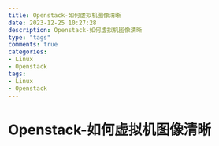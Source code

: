 ```yaml
---
title: Openstack-如何虚拟机图像清晰
date: 2023-12-25 10:27:28
description: Openstack-如何虚拟机图像清晰
type: "tags"
comments: true
categories:
- Linux
- Openstack
tags:
- Linux
- Openstack
---
```

# Openstack-如何虚拟机图像清晰